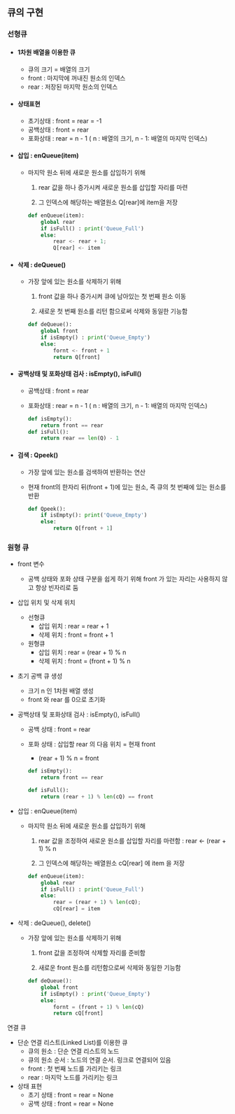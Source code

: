 ## 큐의 구현

### 선형큐

- #### 1차원 배열을 이용한 큐

  - 큐의 크기 = 배열의 크기
  - front : 마지막에 꺼내진 원소의 인덱스
  - rear : 저장된 마지막 원소의 인덱스



- #### 상태표현

  - 초기상태 : front = rear = -1
  - 공백상태 : front = rear
  - 포화상태 : rear = n - 1 ( n : 배열의 크기, n - 1: 배열의 마지막 인덱스)



- #### 삽입 : enQueue(item)

  - 마지막 원소 뒤에 새로운 원소를 삽입하기 위해

    1) rear 값을 하나 증가시켜 새로운 원소를 삽입할 자리를 마련

    2) 그 인덱스에 해당하는 배열원소 Q[rear]에 item을 저장

    ```python
    def enQueue(item):
        global rear
        if isFull() : print('Queue_Full')
        else:
            rear <- rear + 1;
            Q[rear] <- item
    ```



- #### 삭제 : deQueue()

  - 가장 앞에 있는 원소를 삭제하기 위해

    1) front 값을 하나 증가시켜 큐에 남아있는 첫 번째 원소 이동

    2) 새로운 첫 번째 원소를 리턴 함으로써 삭제와 동일한 기능함

    ```python
    def deQueue():
        global front
        if isEmpty() : print('Queue_Empty')
        else:
            fornt <- front + 1
            return Q[front]
    ```



- #### 공백상태 및 포화상태 검사 : isEmpty(), isFull()

  - 공백상태 : front = rear

  - 포화상태 : rear = n - 1 ( n : 배열의 크기, n - 1: 배열의 마지막 인덱스)

    ```python
    def isEmpty():
        return front == rear
    def isFull():
        return rear == len(Q) - 1
    ```



- #### 검색 : Qpeek()

  - 가장 앞에 있는 원소를 검색하여 반환하는 연산

  - 현재 front의 한자리 뒤(front + 1)에 있는 원소, 즉 큐의 첫 번째에 있는 원소를 반환

    ```python
    def Qpeek():
        if isEmpty(): print('Queue_Empty')
        else:
            return Q[front + 1]
    ```

    

### 원형 큐

- front 변수
  - 공백 상태와 포화 상태 구분을 쉽게 하기 위해 front 가 있는 자리는 사용하지 않고 항상 빈자리로 둠
- 삽입 위치 및 삭제 위치
  - 선형큐
    - 삽입 위치 : rear = rear + 1
    - 삭제 위치 : front = front + 1
  - 원형큐
    - 삽입 위치 : rear = (rear + 1) % n
    - 삭제 위치 : front = (front + 1) % n 
- 초기 공백 큐 생성
  - 크기 n 인 1차원 배열 생성
  - front 와 rear 를 0으로 초기화

- 공백상태 및 포화상태 검사 : isEmpty(), isFull()

  - 공백 상태 : front = rear

  - 포화 상태 : 삽입할 rear 의 다음 위치 = 현재 front

    - (rear + 1) % n = front

    ```python
    def isEmpty():
        return front == rear
    
    def isFull():
        return (rear + 1) % len(cQ) == front
    ```

- 삽입 : enQueue(item)

  - 마지막 원소 뒤에 새로운 원소를 삽입하기 위해

    1) rear 값을 조정하여 새로운 원소를 삽입할 자리를 마련함 : rear <- (rear + 1) % n

    2) 그 인덱스에 해당하는 배열원소 cQ[rear] 에 item 을 저장

    ```python
    def enQueue(item):
        global rear
        if isFull() : print('Queue_Full')
        else:
            rear = (rear + 1) % len(cQ);
            cQ[rear] = item
    ```

- 삭제 : deQueue(), delete()

  - 가장 앞에 있는 원소를 삭제하기 위해

    1) front 값을 조정하여 삭제할 자리를 준비함

    2) 새로운 front 원소를 리턴함으로써 삭제와 동일한 기능함

    ```python
    def deQueue():
        global front
        if isEmpty() : print('Queue_Empty')
        else:
            fornt = (front + 1) % len(cQ)
            return cQ[front]
    ```

    

연결 큐

- 단순 연결 리스트(Linked List)를 이용한 큐
  - 큐의 원소 : 단순 연결 리스트의 노드
  - 큐의 원소 순서 : 노드의 연결 순서. 링크로 연결되어 있음
  - front : 첫 번째 노드를 가리키는 링크
  - rear : 마지막 노드를 가리키는 링크
- 상태 표현
  - 초기 상태 : front = rear = None
  - 공백 상태 : front = rear = None